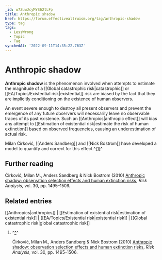 ```yaml
---
_id: w7ZuwJcyMYS62tLFp
title: Anthropic shadow
href: https://forum.effectivealtruism.org/tag/anthropic-shadow
type: tag
tags:
  - LessWrong
  - Topic
  - Tag
synchedAt: '2022-09-11T14:35:22.763Z'
---
```

# Anthropic shadow

**Anthropic shadow** is the phenomenon involved when attempts to estimate the magnitude of a [[Global catastrophic risk|catastrophic]] or [[EA/Topics/Existential risk|existential]] risk are biased by the fact that they are implicitly conditioning on the existence of human observers.

An event severe enough to destroy all present observers and prevent the emergence of any future observers will necessarily leave no observable traces of its past existence. Such an [[Anthropics|anthropic effect]] will bias any attempt to [[Estimation of existential risk|estimate the risk of human extinction]] based on observed frequencies, causing an underestimation of actual risk.

Milan Ćirković, [[Anders Sandberg]] and [[Nick Bostrom]] have developed a model to quantify and correct for this effect.^[\[1\]](#fn4tmt8aywhff)^

Further reading
---------------

Ćirković, Milan M., Anders Sandberg & Nick Bostrom (2010) [Anthropic shadow: observation selection effects and human extinction risks](http://doi.org/10.1111/j.1539-6924.2010.01460.x), *Risk Analysis*, vol. 30, pp. 1495–1506.

Related entries
---------------

[[Anthropics|anthropics]] | [[Estimation of existential risk|estimation of existential risk]] | [[EA/Topics/Existential risk|existential risk]] | [[Global catastrophic risk|global catastrophic risk]]

1.  ^**[^](#fnref4tmt8aywhff)**^
    
    Ćirković, Milan M., Anders Sandberg & Nick Bostrom (2010) [Anthropic shadow: observation selection effects and human extinction risks](http://doi.org/10.1111/j.1539-6924.2010.01460.x), *Risk Analysis*, vol. 30, pp. 1495–1506.